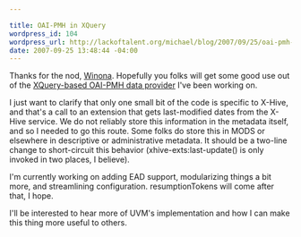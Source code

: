 ```yaml
--- 

title: OAI-PMH in XQuery
wordpress_id: 104
wordpress_url: http://lackoftalent.org/michael/blog/2007/09/25/oai-pmh-in-xquery/
date: 2007-09-25 13:48:44 -04:00
---
```

Thanks for the nod, <a href="http://thedil.wordpress.com/2007/09/25/xquery-and-oai/" target="_blank">Winona</a>.  Hopefully you folks will get some good use out of the <a href="http://diglib2.princeton.edu/oss/wiki/xqOAI" target="_blank">XQuery-based OAI-PMH data provider</a> I've been working on.

I just want to clarify that only one small bit of the code is specific to X-Hive, and that's a call to an extension that gets last-modified dates from the X-Hive service.  We do not reliably store this information in the metadata itself, and so I needed to go this route.  Some folks do store this in MODS or elsewhere in descriptive or administrative metadata.  It should be a two-line change to short-circuit this behavior (xhive-exts:last-update() is only invoked in two places, I believe).

I'm currently working on adding EAD support, modularizing things a bit more, and streamlining configuration.  resumptionTokens will come after that, I hope.

I'll be interested to hear more of UVM's implementation and how I can make this thing more useful to others.

